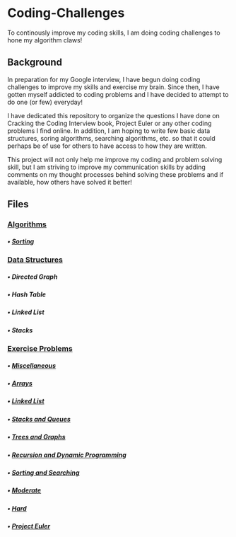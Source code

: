 # Coding-Challenges
To continously improve my coding skills, I am doing coding challenges to hone my algorithm claws!

## Background
In preparation for my Google interview, I have begun doing coding challenges to improve my skills and exercise my brain.
Since then, I have gotten myself addicted to coding problems and I have decided to attempt to do one (or few) everyday!

I have dedicated this repository to organize the questions I have done on Cracking the Coding Interview book, Project Euler or any other coding problems I find online. In addition, I am hoping to write few basic data structures, soring algorithms, searching algorithms, etc. so that it could perhaps be of use for others to have access to how they are written.

This project will not only help me improve my coding and problem solving skill, but I am striving to improve my communication skills by adding comments on my thought processes behind solving these problems and if available, how others have solved it better!


## Files
### [Algorithms](https://github.com/hirokazutei/Coding-Challenges/tree/master/Coding%20Challenges/Algorithms)
#####  • [Sorting](https://github.com/hirokazutei/Coding-Challenges/tree/master/Coding%20Challenges/Algorithms/Sorting)
### [Data Structures](https://github.com/hirokazutei/Coding-Challenges/tree/master/Coding%20Challenges/Data%20Structures)
#####  • Directed Graph
#####  • Hash Table
#####  • Linked List
#####  • Stacks
### [Exercise Problems](https://github.com/hirokazutei/Coding-Challenges/tree/master/Coding%20Challenges/Exercise%20Problems)
#####  • [Miscellaneous](https://github.com/hirokazutei/Coding-Challenges/tree/master/Coding%20Challenges/Exercise%20Problems/0.%20Miscellaneous)
#####  • [Arrays](https://github.com/hirokazutei/Coding-Challenges/tree/master/Coding%20Challenges/Exercise%20Problems/1.%20Arrays)
#####  • [Linked List](https://github.com/hirokazutei/Coding-Challenges/tree/master/Coding%20Challenges/Exercise%20Problems/2.%20Linked%20List)
#####  • [Stacks and Queues](https://github.com/hirokazutei/Coding-Challenges/tree/master/Coding%20Challenges/Exercise%20Problems/3.%20Stack%20and%20Queues)
#####  • [Trees and Graphs](https://github.com/hirokazutei/Coding-Challenges/tree/master/Coding%20Challenges/Exercise%20Problems/4.%20Tree%20and%20Graphs)
#####  • [Recursion and Dynamic Programming](https://github.com/hirokazutei/Coding-Challenges/tree/master/Coding%20Challenges/Exercise%20Problems/8.%20Recursion%20and%20Dynamic%20Programming)
#####  • [Sorting and Searching](https://github.com/hirokazutei/Coding-Challenges/tree/master/Coding%20Challenges/Exercise%20Problems/10.%20Sorting%20and%20Searching)
#####  • [Moderate](https://github.com/hirokazutei/Coding-Challenges/tree/master/Coding%20Challenges/Exercise%20Problems/16.%20Moderate)
#####  • [Hard](https://github.com/hirokazutei/Coding-Challenges/tree/master/Coding%20Challenges/Exercise%20Problems/17.%20Hard)
#####  • [Project Euler](https://github.com/hirokazutei/Coding-Challenges/tree/master/Coding%20Challenges/Exercise%20Problems/Project%20Euler)
